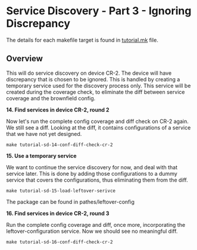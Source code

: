 # Service Discovery - Part 3 - Ignoring Discrepancy

The details for each makefile target is found in [tutorial.mk](/tutorial.mk) 
file.

## Overview

This will do service discovery on device CR-2. The device will have discrepancy
that is chosen to be ignored. This is handled by creating a temporary service 
used for the discovery process only. This service will be created during the 
coverage check, to eliminate the diff between service coverage and the 
brownfield
config.

**14. Find services in device CR-2, round 2**

Now let's run the complete config coverage and diff check on CR-2 again. We
still see a diff. Looking at the diff, it contains configurations of a service
that we have not yet designed.

```
make tutorial-sd-14-conf-diff-check-cr-2
```

**15. Use a temporary service**

We want to continue the service discovery for now, and deal with that 
service later. This is done by adding those configurations to a dummy
service that covers the configurations, thus eliminating them from the diff.

```
make tutorial-sd-15-load-leftover-serivce
```

The package can be found in pathes/leftover-config

**16. Find services in device CR-2, round 3**

Run the complete config coverage and diff, once more, incorporating the 
leftover-configuration service. Now we should see no meaningful diff.

```
make tutorial-sd-16-conf-diff-check-cr-2
```
